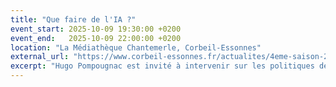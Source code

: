```yaml
---
title: "Que faire de l'IA ?"
event_start: 2025-10-09 19:30:00 +0200
event_end:   2025-10-09 22:00:00 +0200
location: "La Médiathèque Chantemerle, Corbeil-Essonnes"
external_url: "https://www.corbeil-essonnes.fr/actualites/4eme-saison-2025-2026-des-conferences-debats-faisons-connaissance/"
excerpt: "Hugo Pompougnac est invité à intervenir sur les politiques de l'Intelligence Artificielle dans le cadre du cycle de conférences-débats Faisons connaissance organisé par la municipalité de Corbeil-Essonnes."
---
```

